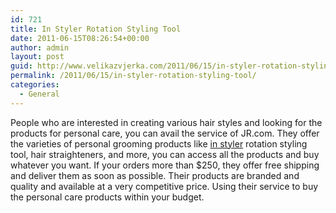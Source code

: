 ```yaml
---
id: 721
title: In Styler Rotation Styling Tool
date: 2011-06-15T08:26:54+00:00
author: admin
layout: post
guid: http://www.velikazvjerka.com/2011/06/15/in-styler-rotation-styling-tool/
permalink: /2011/06/15/in-styler-rotation-styling-tool/
categories:
  - General
---
```

People who are interested in creating various hair styles and looking for the products for personal care, you can avail the service of JR.com. They offer the varieties of personal grooming products like [in styler](http://www.jr.com/wellquest/pe/WEQ_30219/) rotation styling tool, hair straighteners, and more, you can access all the products and buy whatever you want. If your orders more than $250, they offer free shipping and deliver them as soon as possible. Their products are branded and quality and available at a very competitive price. Using their service to buy the personal care products within your budget.
